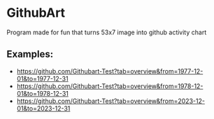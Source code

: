 # GithubArt
Program made for fun that turns 53x7 image into github activity chart

## Examples:

- https://github.com/Githubart-Test?tab=overview&from=1977-12-01&to=1977-12-31
- https://github.com/Githubart-Test?tab=overview&from=1978-12-01&to=1978-12-31
- https://github.com/Githubart-Test?tab=overview&from=2023-12-01&to=2023-12-31
